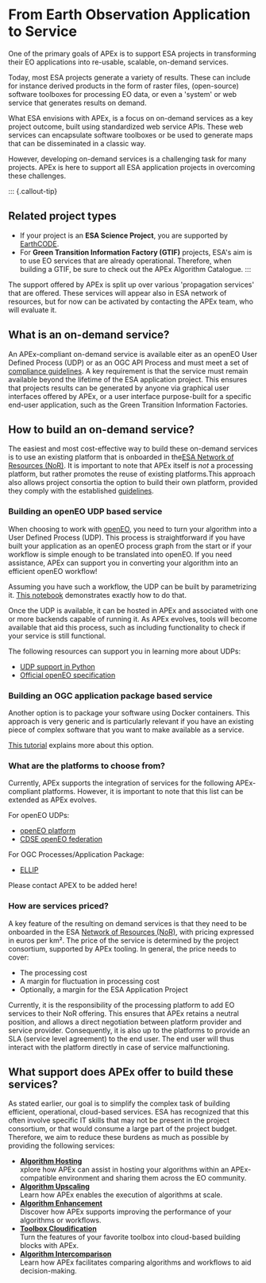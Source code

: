 # From Earth Observation Application to Service

One of the primary goals of APEx is to support ESA projects in transforming their EO applications into re-usable, scalable, on-demand services.

Today, most ESA projects generate a variety of results. These can include for instance derived products in the form of
raster files, (open-source) software toolboxes for processing EO data, or even a 'system' or web service that generates results
on demand. 

What ESA envisions with APEx, is a focus on on-demand services as a key project outcome, built using standardized web service APIs.
These web services can encapsulate software toolboxes or be used to generate maps that can be disseminated in a classic way.

However, developing on-demand services is a challenging task for many projects.
APEx is here to support all ESA application projects in overcoming these challenges.

::: {.callout-tip}

## Related project types
* If your project is an **ESA Science Project**, you are supported by [EarthCODE](https://earthcode.esa.int/).
* For **Green Transition Information Factory (GTIF)** projects, ESA's aim is to use EO services that are already operational.
Therefore, when building a GTIF, be sure to check out the APEx Algorithm Catalogue.
:::

The support offered by APEx is split up over various 'propagation services' that are offered. These services will appear
also in ESA network of resources, but for now can be activated by contacting the APEx team, who will evaluate it.

## What is an on-demand service?

An APEx-compliant on-demand service is available eiter as an openEO User Defined Process (UDP) or as an OGC API Process and
must meet a set of [compliance guidelines](interoperability/algohosting.md). A key requirement is that the service must 
remain available beyond the lifetime of the ESA application project. This ensures that projects results can be generated 
by anyone via graphical user interfaces offered by APEx, or a user interface purpose-built for a 
specific end-user application, such as the Green Transition Information Factories.

## How to build an on-demand service?

The easiest and most cost-effective way to build these on-demand services is to use an existing platform that is onboarded 
in the[ESA Network of Resources (NoR)](https://nor-discover.org/en/portfolio/). It is important to note that APEx itself is _not_ 
a processing platform, but rather promotes the reuse of existing platforms.This approach also allows project consortia the option to build their own platform, 
provided they comply with the established [guidelines](interoperability/algohostingenv.md).

### Building an openEO UDP based service

When choosing to work with [openEO](https://openeo.org/), you need to turn your algorithm into a User Defined Process (UDP). This process
is straightforward if you have built your application as an openEO process graph from the start or if your workflow is simple 
enough to be translated into openEO. If you need assistance, APEx can support you in converting your algorithm into an 
efficient openEO workflow!

Assuming you have such a workflow, the UDP can be built by parametrizing it. [This notebook](https://documentation.dataspace.copernicus.eu/notebook-samples/openeo/UDP.html)
demonstrates exactly how to do that.

Once the UDP is available, it can be hosted in APEx and associated with one or more backends capable of running it.
As APEx evolves, tools will become available that aid this process, such as including functionality to check if your service
is still functional.

The following resources can support you in learning more about UDPs:

- [UDP support in Python](https://open-eo.github.io/openeo-python-client/udp.html#user-defined-processes)
- [Official openEO specification](https://api.openeo.org/#tag/User-Defined-Processes)


### Building an OGC application package based service

Another option is to package your software using Docker containers. This approach is very generic and is particularly relevant
if you have an existing piece of complex software that you want to make available as a service.

[This tutorial](https://terradue.github.io/ogc-eo-application-package-hands-on/) explains more about this option.

### What are the platforms to choose from?

Currently, APEx supports the integration of services for the following APEx-compliant platforms. 
However, it is important to note that this list can be extended as APEx evolves.


For openEO UDPs:

* [openEO platform](https://openeo.cloud)
* [CDSE openEO federation](https://dataspace.copernicus.eu)

For OGC Processes/Application Package:

* [ELLIP](https://ellip.terradue.com)

Please contact APEX to be added here!

### How are services priced?

A key feature of the resulting on demand services is that they need to be onboarded in the ESA [Network of Resources (NoR)](https://nor-discover.org/), with
pricing expressed in euros per km². The price of the service is determined by the project consortium, supported by APEx tooling. 
In general, the price needs to cover:

- The processing cost 
- A margin for fluctuation in processing cost
- Optionally, a margin for the ESA Application Project

Currently, it is the responsibility of the processing platform to add EO services to their NoR offering. This ensures that 
APEx retains a neutral position, and allows a direct negotiation between platform provider and service provider. Consequently, it
is also up to the platforms to provide an SLA (service level agreement) to the end user. The end user will thus interact with
the platform directly in case of service malfunctioning.

## What support does APEx offer to build these services?

As stated earlier, our goal is to simplify the complex task of building efficient, operational, cloud-based services. 
ESA has recognized that this often involve specific IT skills that may not be present in the project consortium, or that
would consume a large part of the project budget. Therefore, we aim to reduce these burdens as much as possible by providing 
the following services:



* **[Algorithm Hosting](propagation/hosting.md)**
    <br/>xplore how APEx can assist in hosting your algorithms within an APEx-compatible environment and sharing them across the EO community.
* **[Algorithm Upscaling](propagation/upscaling.md)**
  <br/>Learn how APEx enables the execution of algorithms at scale.
* **[Algorithm Enhancement](propagation/enhancement.md)**
  <br/>Discover how APEx supports improving the performance of your algorithms or workflows.
* **[Toolbox Cloudification](propagation/toolboxcloud.md)**
  <br/>Turn the features of your favorite toolbox into cloud-based building blocks with APEx.
* **[Algorithm Intercomparison](propagation/intercomparison.md)**
  <br/>Learn how APEx facilitates comparing algorithms and workflows to aid decision-making.
